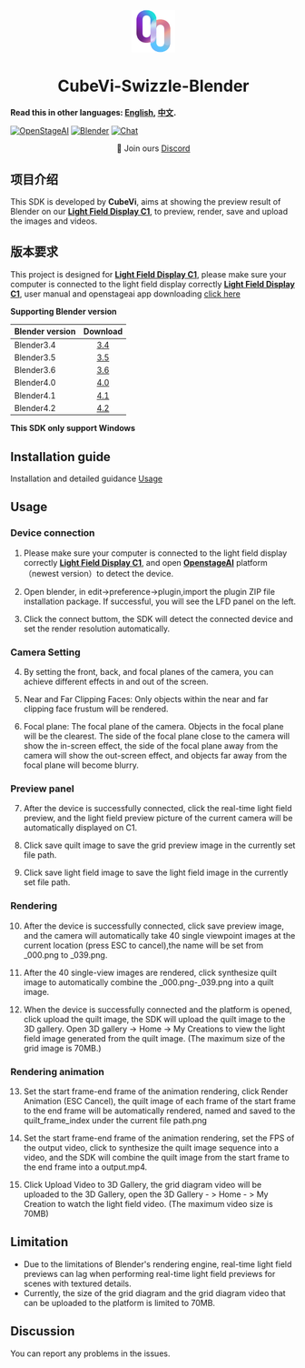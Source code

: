 <h4 align="center">
  <img src="doc/doc/src/512x512.png" alt="openstageAI logo" style="width:15%; ">
  
<h1 align="center">CubeVi-Swizzle-Blender</h1>

</h3>

**Read this in other languages: [English](README.md), [中文](README_zh.md).**


[![OpenStageAI](https://img.shields.io/badge/OpenStageAI-web-blue)](https://cubevi.com/)
[![Blender](https://img.shields.io/badge/Blender-download-red)](https://www.blender.org/download/)
[![Chat](https://img.shields.io/badge/chat-discord-blue)](https://cubevi.com/pages/contact)
 <!-- this badge is too long, please place it in the last one to make it pretty --> 

<p align="center">
    👋 Join ours <a href="https://cubevi.com/pages/contact" target="_blank">Discord</a> 
</p>

## 项目介绍
This SDK is developed by **CubeVi**, aims at showing the preview result of Blender on our [**Light Field Display C1**](https://cubevi.com/products/cube-c1), to preview, render, save and upload the images and videos.



## 版本要求

This project is designed for [**Light Field Display C1**](https://cubevi.com/products/cube-c1), please make sure your computer is connected to the light field display correctly [**Light Field Display C1**](https://cubevi.com/products/cube-c1), user manual and openstageai app downloading [click here](https://cubevi.com/pages/download-page)

**Supporting Blender version**

| Blender version | Download |
| :--- | :---: | 
| Blender3.4 | [3.4](https://download.blender.org/release/Blender3.4/) | 
| Blender3.5 | [3.5](https://download.blender.org/release/Blender3.5/) | 
| Blender3.6 | [3.6](https://download.blender.org/release/Blender3.6/) | 
| Blender4.0 | [4.0](https://download.blender.org/release/Blender4.0/) | 
| Blender4.1 | [4.1](https://download.blender.org/release/Blender4.1/) | 
| Blender4.2 | [4.2](https://download.blender.org/release/Blender4.2/) | 

**This SDK only support Windows**

## Installation guide

Installation and detailed guidance [Usage](doc/doc/usage.md)

## Usage

### Device connection

1. Please make sure your computer is connected to the light field display correctly [**Light Field Display C1**](https://cubevi.com/products/cube-c1), and open [**OpenstageAI**](https://cubevi.com/pages/download-page) platform（newest version）to detect the device.
    
2. Open blender, in edit->preference->plugin,import the plugin ZIP file installation package. If successful, you will see the LFD panel on the left.
    
3. Click the connect buttom, the SDK will detect the connected device and set the render resolution automatically.

### Camera Setting

4. By setting the front, back, and focal planes of the camera, you can achieve different effects in and out of the screen.

5. Near and Far Clipping Faces: Only objects within the near and far clipping face frustum will be rendered.

6. Focal plane: The focal plane of the camera. Objects in the focal plane will be the clearest. The side of the focal plane close to the camera will show the in-screen effect, the side of the focal plane away from the camera will show the out-screen effect, and objects far away from the focal plane will become blurry.



### Preview panel

7. After the device is successfully connected, click the real-time light field preview, and the light field preview picture of the current camera will be automatically displayed on C1.

8. Click save quilt image to save the grid preview image in the currently set file path.

9. Click save light field image to save the light field image in the currently set file path.

### Rendering

 10. After the device is successfully connected, click save preview image, and the camera will automatically take 40 single viewpoint images at the current location (press ESC to cancel),the name will be set from _000.png to _039.png.

 11. After the 40 single-view images are rendered, click synthesize quilt image to automatically combine the _000.png-_039.png into a quilt image.

 12. When the device is successfully connected and the platform is opened, click upload the quilt image, the SDK will upload the quilt image to the 3D gallery. Open 3D gallery -> Home -> My Creations to view the light field image generated from the quilt image. (The maximum size of the grid image is 70MB.)

### Rendering animation

 13. Set the start frame-end frame of the animation rendering, click Render Animation (ESC Cancel), the quilt image of each frame of the start frame to the end frame will be automatically rendered, named and saved to the quilt_frame_index under the current file path.png

 14. Set the start frame-end frame of the animation rendering, set the FPS of the output video, click to synthesize the quilt image sequence into a video, and the SDK will combine the quilt image from the start frame to the end frame into a output.mp4.

 15. Click Upload Video to 3D Gallery, the grid diagram video will be uploaded to the 3D Gallery, open the 3D Gallery - > Home - > My Creation to watch the light field video. (The maximum video size is 70MB)



## Limitation

- Due to the limitations of Blender's rendering engine, real-time light field previews can lag when performing real-time light field previews for scenes with textured details.
- Currently, the size of the grid diagram and the grid diagram video that can be uploaded to the platform is limited to 70MB.

## Discussion

You can report any problems in the issues.





